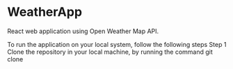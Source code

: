 # WeatherApp
React web application using Open Weather Map API.


To run the application on your local system, follow the following steps
Step 1
Clone the repository in your local machine, by running the command git clone
